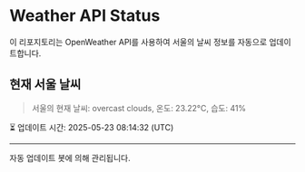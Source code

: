 
# Weather API Status

이 리포지토리는 OpenWeather API를 사용하여 서울의 날씨 정보를 자동으로 업데이트합니다.

## 현재 서울 날씨
> 서울의 현재 날씨: overcast clouds, 온도: 23.22°C, 습도: 41%

⏳ 업데이트 시간: 2025-05-23 08:14:32 (UTC)

---
자동 업데이트 봇에 의해 관리됩니다.
